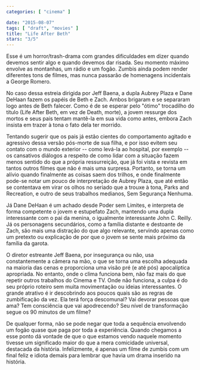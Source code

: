 ```yaml
---
categories: [ "cinema" ]

date: "2015-08-07"
tags: [ "draft", "movies" ]
title: "Life After Beth"
stars: "3/5"
---
```

Esse é um horror/trash-drama com grandes dificuldades em dizer quando devemos sentir algo e quando devemos dar risada. Seu momento máximo envolve as montanhas, um rádio e um fogão. Zumbis ainda podem render diferentes tons de filmes, mas nunca passarão de homenagens incidentais a George Romero.

No caso dessa estreia dirigida por Jeff Baena, a dupla Aubrey Plaza e Dane DeHaan fazem os papéis de Beth e Zach. Ambos brigaram e se separaram logo antes de Beth falecer. Como é de se esperar pelo "ótimo" trocadilho do título (Life After Beth, em vez de Death, morte), a jovem ressurge dos mortos e seus pais tentam mantê-la em sua vida como antes, embora Zach insista em trazer à tona o fato dela ter morrido.

Tentando sugerir que os pais já estão cientes do comportamento agitado e agressivo dessa versão pós-morte de sua filha, e por isso evitem seu contato com o mundo exterior -- como levá-la ao hospital, por exemplo -- os cansativos diálogos a respeito de como lidar com a situação fazem menos sentido do que a própria ressurreição, que já foi vista e revista em tantos outros filmes que não é mais uma surpresa. Portanto, se torna um alívio quando finalmente as coisas saem dos trilhos, e onde finalmente pode-se notar um pouco de interpretação de Aubrey Plaza, que até então se contentava em virar os olhos no seriado que a trouxe à tona, Parks and Recreation, e outro de seus trabalhos medianos, Sem Segurança Nenhuma.

Já Dane DeHaan é um achado desde Poder sem Limites, e interpreta de forma competente o jovem e estupefato Zach, mantendo uma dupla interessante com o pai da menina, o igualmente interessante John C. Reilly. Já os personagens secundários, como a família distante e destoante de Zach, são mais uma distração do que algo relevante, servindo apenas como um pretexto ou explicação de por que o jovem se sente mais próximo da família da garota.

O diretor estreante Jeff Baena, por insegurança ou não, usa constantemente a câmera na mão, o que se torna uma escolha adequada na maioria das cenas e proporciona uma visão pré (e até pós) apocalíptica apropriada. No entanto, onde o clima funciona bem, não faz mais do que repetir outros trabalhos do Cinema e TV. Onde não funciona, a culpa é do seu próprio roteiro sem muita movimentação ou ideias interessantes. O grande atrativo é ir descobrindo aos poucos quais são as regras de zumbificação da vez. Ela terá força descomunal? Vai devorar pessoas que ama? Tem consciência que vai apodrecendo? Seu nível de transformação segue os 90 minutos de um filme?

De qualquer forma, não se pode negar que toda a sequência envolvendo um fogão quase que paga por toda a experiência. Quando chegamos a esse ponto dá vontade de que o que estamos vendo naquele momento tivesse um significado maior do que a mera comicidade universal, destacada da história. Infelizmente, é apenas um filme de zumbis com um final feliz e idiota demais para lembrar que havia um drama inserido na história.
